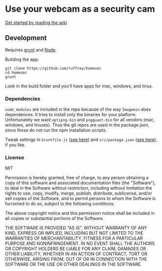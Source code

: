 # Use your webcam as a security cam

[Get started by reading the wiki](https://github.com/ruffrey/homesec/wiki)

## Development

Requires [grunt](http://gruntjs.com) and [Node](http://nodejs.org).

Building the app:

	git clone https://github.com/ruffrey/homesec
	cd homesec
	grunt

Look in the build folder and you'll have apps for mac, windows, and linux.

### Dependencies

`node_modules` are included in the repo because of the way `Imagemin` does dependences. It tries to install only the binaries for your platform. Unfortunately we want `optipng-bin` and `pngquant-bin` for all vendors (mac, windows, and linuxes). Thus the git repos are used in the package.json, since those do not run the npm installation scripts.  

Tweak settings in `Gruntfile.js` ([see here](https://github.com/mllrsohn/grunt-node-webkit-builder)) and `src/package.json` ([see here](https://github.com/rogerwang/node-webkit/wiki/Manifest-format)), if you like.

### License

MIT

Permission is hereby granted, free of charge, to any person obtaining a copy
of this software and associated documentation files (the "Software"), to deal
in the Software without restriction, including without limitation the rights
to use, copy, modify, merge, publish, distribute, sublicense, and/or sell
copies of the Software, and to permit persons to whom the Software is
furnished to do so, subject to the following conditions:

The above copyright notice and this permission notice shall be included in
all copies or substantial portions of the Software.

THE SOFTWARE IS PROVIDED "AS IS", WITHOUT WARRANTY OF ANY KIND, EXPRESS OR
IMPLIED, INCLUDING BUT NOT LIMITED TO THE WARRANTIES OF MERCHANTABILITY,
FITNESS FOR A PARTICULAR PURPOSE AND NONINFRINGEMENT. IN NO EVENT SHALL THE
AUTHORS OR COPYRIGHT HOLDERS BE LIABLE FOR ANY CLAIM, DAMAGES OR OTHER
LIABILITY, WHETHER IN AN ACTION OF CONTRACT, TORT OR OTHERWISE, ARISING FROM,
OUT OF OR IN CONNECTION WITH THE SOFTWARE OR THE USE OR OTHER DEALINGS IN
THE SOFTWARE.

